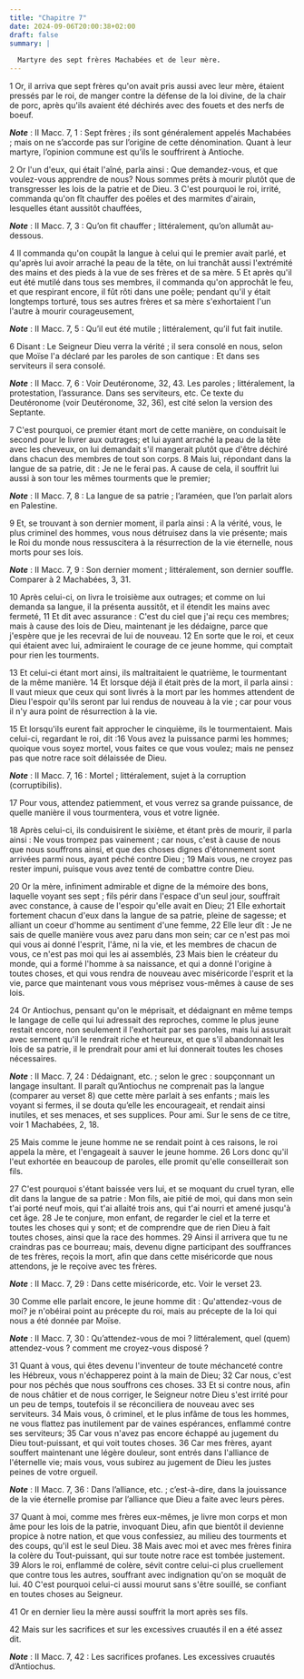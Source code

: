 ```yaml
---
title: "Chapitre 7"
date: 2024-09-06T20:00:38+02:00
draft: false
summary: |
  
  Martyre des sept frères Machabées et de leur mère.
---
```



1 Or, il arriva que sept frères qu'on avait pris aussi avec leur mère, étaient pressés par le roi, de manger contre la défense de la loi divine, de la chair de porc, après qu'ils avaient été déchirés avec des fouets et des nerfs de boeuf.

***Note*** :  II Macc. 7, 1 : Sept frères ; ils sont généralement appelés Machabées ; mais on ne s’accorde pas sur l’origine de cette dénomination. Quant à leur martyre, l’opinion commune est qu’ils le souffrirent à Antioche.


2 Or l'un d'eux, qui était l'aîné, parla ainsi : Que demandez-vous, et que voulez-vous apprendre de nous? Nous sommes prêts à mourir plutôt que de transgresser les lois de la patrie et de Dieu. 3 C'est pourquoi le roi, irrité, commanda qu'on fît chauffer des poêles et des marmites d'airain, lesquelles étant aussitôt chauffées,

***Note*** :  II Macc. 7, 3 : Qu’on fit chauffer ; littéralement, qu’on allumât au-dessous.

4 Il commanda qu'on coupât la langue à celui qui le premier avait parlé, et qu'après lui avoir arraché la peau de la tête, on lui tranchât aussi l'extrémité des mains et des pieds à la vue de ses frères et de sa mère. 5 Et après qu'il eut été mutilé dans tous ses membres, il commanda qu'on approchât le feu, et que respirant encore, il fût rôti dans une poêle; pendant qu'il y était longtemps torturé, tous ses autres frères et sa mère s'exhortaient l'un l'autre à mourir courageusement,

***Note*** :  II Macc. 7, 5 : Qu’il eut été mutile ; littéralement, qu’il fut fait inutile.

6 Disant : Le Seigneur Dieu verra la vérité ; il sera consolé en nous, selon que Moïse l'a déclaré par les paroles de son cantique : Et dans ses serviteurs il sera consolé.

***Note*** :  II Macc. 7, 6 : Voir Deutéronome, 32, 43. Les paroles ; littéralement, la protestation, l’assurance. Dans ses serviteurs, etc. Ce texte du Deutéronome (voir Deutéronome, 32, 36), est cité selon la version des Septante.


7 C'est pourquoi, ce premier étant mort de cette manière, on conduisait le second pour le livrer aux outrages; et lui ayant arraché la peau de la tête avec les cheveux, on lui demandait s'il mangerait plutôt que d'être déchiré dans chacun des membres de tout son corps. 8 Mais lui, répondant dans la langue de sa patrie, dit : Je ne le ferai pas. A cause de cela, il souffrit lui aussi à son tour les mêmes tourments que le premier;

***Note*** :  II Macc. 7, 8 : La langue de sa patrie ; l’araméen, que l’on parlait alors en Palestine.

9 Et, se trouvant à son dernier moment, il parla ainsi : A la vérité, vous, le plus criminel des hommes, vous nous détruisez dans la vie présente; mais le Roi du monde nous ressuscitera à la résurrection de la vie éternelle, nous morts pour ses lois.

***Note*** :  II Macc. 7, 9 : Son dernier moment ; littéralement, son dernier souffle. Comparer à 2 Machabées, 3, 31.


10 Après celui-ci, on livra le troisième aux outrages; et comme on lui demanda sa langue, il la présenta aussitôt, et il étendit les mains avec fermeté, 11 Et dit avec assurance : C'est du ciel que j'ai reçu ces membres; mais à cause des lois de Dieu, maintenant je les dédaigne, parce que j'espère que je les recevrai de lui de nouveau. 12 En sorte que le roi, et ceux qui étaient avec lui, admiraient le courage de ce jeune homme, qui comptait pour rien les tourments.


13 Et celui-ci étant mort ainsi, ils maltraitaient le quatrième, le tourmentant de la même manière. 14 Et lorsque déjà il était près de la mort, il parla ainsi : Il vaut mieux que ceux qui sont livrés à la mort par les hommes attendent de Dieu l'espoir qu'ils seront par lui rendus de nouveau à la vie ; car pour vous il n'y aura point de résurrection à la vie.


15 Et lorsqu'ils eurent fait approcher le cinquième, ils le tourmentaient. Mais celui-ci, regardant le roi, dit :16 Vous avez la puissance parmi les hommes; quoique vous soyez mortel, vous faites ce que vous voulez; mais ne pensez pas que notre race soit délaissée de Dieu.

***Note*** :  II Macc. 7, 16 : Mortel ; littéralement, sujet à la corruption (corruptibilis).

17 Pour vous, attendez patiemment, et vous verrez sa grande puissance, de quelle manière il vous tourmentera, vous et votre lignée.


18 Après celui-ci, ils conduisirent le sixième, et étant près de mourir, il parla ainsi : Ne vous trompez pas vainement ; car nous, c'est à cause de nous que nous souffrons ainsi, et que des choses dignes d'étonnement sont arrivées parmi nous, ayant péché contre Dieu ; 19 Mais vous, ne croyez pas rester impuni, puisque vous avez tenté de combattre contre Dieu.


20 Or la mère, infiniment admirable et digne de la mémoire des bons, laquelle voyant ses sept ; fils périr dans l'espace d'un seul jour, souffrait avec constance, à cause de l'espoir qu'elle avait en Dieu; 21 Elle exhortait fortement chacun d'eux dans la langue de sa patrie, pleine de sagesse; et alliant un coeur d'homme au sentiment d'une femme, 22 Elle leur dît : Je ne sais de quelle manière vous avez paru dans mon sein; car ce n'est pas moi qui vous ai donné l'esprit, l'âme, ni la vie, et les membres de chacun de vous, ce n'est pas moi qui les ai assemblés, 23 Mais bien le créateur du monde, qui a formé l'homme à sa naissance, et qui a donné l'origine à toutes choses, et qui vous rendra de nouveau avec miséricorde l'esprit et la vie, parce que maintenant vous vous méprisez vous-mêmes à cause de ses lois.


24 Or Antiochus, pensant qu'on le méprisait, et dédaignant en même temps le langage de celle qui lui adressait des reproches, comme le plus jeune restait encore, non seulement il l'exhortait par ses paroles, mais lui assurait avec serment qu'il le rendrait riche et heureux, et que s'il abandonnait les lois de sa patrie, il le prendrait pour ami et lui donnerait toutes les choses nécessaires.

***Note*** :  II Macc. 7, 24 : Dédaignant, etc. ; selon le grec : soupçonnant un langage insultant. Il paraît qu’Antiochus ne comprenait pas la langue (comparer au verset 8) que cette mère parlait à ses enfants ; mais les voyant si fermes, il se douta qu’elle les encourageait, et rendait ainsi inutiles, et ses menaces, et ses supplices. Pour ami. Sur le sens de ce titre, voir 1 Machabées, 2, 18.

25 Mais comme le jeune homme ne se rendait point à ces raisons, le roi appela la mère, et l'engageait à sauver le jeune homme. 26 Lors donc qu'il l'eut exhortée en beaucoup de paroles, elle promit qu'elle conseillerait son fils.

27 C'est pourquoi s'étant baissée vers lui, et se moquant du cruel tyran, elle dit dans la langue de sa patrie : Mon fils, aie pitié de moi, qui dans mon sein t'ai porté neuf mois, qui t'ai allaité trois ans, qui t'ai nourri et amené jusqu'à cet âge. 28 Je te conjure, mon enfant, de regarder le ciel et la terre et toutes les choses qui y sont; et de comprendre que de rien Dieu à fait toutes choses, ainsi que la race des hommes. 29 Ainsi il arrivera que tu ne craindras pas ce bourreau; mais, devenu digne participant des souffrances de tes frères, reçois la mort, afin que dans cette miséricorde que nous attendons, je le reçoive avec tes frères.

***Note*** :  II Macc. 7, 29 : Dans cette miséricorde, etc. Voir le verset 23.


30 Comme elle parlait encore, le jeune homme dit : Qu'attendez-vous de moi? je n'obéirai point au précepte du roi, mais au précepte de la loi qui nous a été donnée par Moïse.

***Note*** :  II Macc. 7, 30 : Qu’attendez-vous de moi ? littéralement, quel (quem) attendez-vous ? comment me croyez-vous disposé ?

31 Quant à vous, qui êtes devenu l'inventeur de toute méchanceté contre les Hébreux, vous n'échapperez point à la main de Dieu; 32 Car nous, c'est pour nos péchés que nous souffrons ces choses. 33 Et si contre nous, afin de nous châtier et de nous corriger, le Seigneur notre Dieu s'est irrité pour un peu de temps, toutefois il se réconciliera de nouveau avec ses serviteurs. 34 Mais vous, ô criminel, et le plus infâme de tous les hommes, ne vous flattez pas inutilement par de vaines espérances, enflammé contre ses serviteurs; 35 Car vous n'avez pas encore échappé au jugement du Dieu tout-puissant, et qui voit toutes choses. 36 Car mes frères, ayant souffert maintenant une légère douleur, sont entrés dans l'alliance de l'éternelle vie; mais vous, vous subirez au jugement de Dieu les justes peines de votre orgueil.

***Note*** :  II Macc. 7, 36 : Dans l’alliance, etc. ; c’est-à-dire, dans la jouissance de la vie éternelle promise par l’alliance que Dieu a faite avec leurs pères.

37 Quant à moi, comme mes frères eux-mêmes, je livre mon corps et mon âme pour les lois de la patrie, invoquant Dieu, afin que bientôt il devienne propice à notre nation, et que vous confessiez, au milieu des tourments et des coups, qu'il est le seul Dieu. 38 Mais avec moi et avec mes frères finira la colère du Tout-puissant, qui sur toute notre race est tombée justement. 39 Alors le roi, enflammé de colère, sévit contre celui-ci plus cruellement que contre tous les autres, souffrant avec indignation qu'on se moquât de lui. 40 C'est pourquoi celui-ci aussi mourut sans s'être souillé, se confiant en toutes choses au Seigneur.


41 Or en dernier lieu la mère aussi souffrit la mort après ses fils.


42 Mais sur les sacrifices et sur les excessives cruautés il en a été assez dit.

***Note*** :  II Macc. 7, 42 : Les sacrifices profanes. Les excessives cruautés d’Antiochus.

